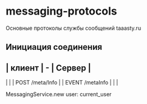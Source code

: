 messaging-protocols
===================

Основные протоколы службы сообщений taaasty.ru

Инициация соединения
--------------------


| клиент          | - | Сервер          |
-----------------------------------------
|                 |   | POST /meta/Info |
| EVENT /metaInfo |   |  |


MessagingService.new user: current_user
